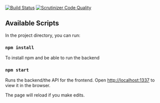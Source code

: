 [![Build Status](https://travis-ci.org/Lioo19/jsramverk-backend.svg?branch=master)](https://travis-ci.org/Lioo19/jsramverk-backend)
[![Scrutinizer Code Quality](https://scrutinizer-ci.com/g/Lioo19/jsramverk-backend/badges/quality-score.png?b=master)](https://scrutinizer-ci.com/g/Lioo19/jsramverk-backend/?branch=master)



## Available Scripts

In the project directory, you can run:
### `npm install`
To install npm and be able to run the backend

### `npm start`

Runs the backend/the API for the frontend.
Open [http://localhost:1337](http://localhost:1337) to view it in the browser.

The page will reload if you make edits.
